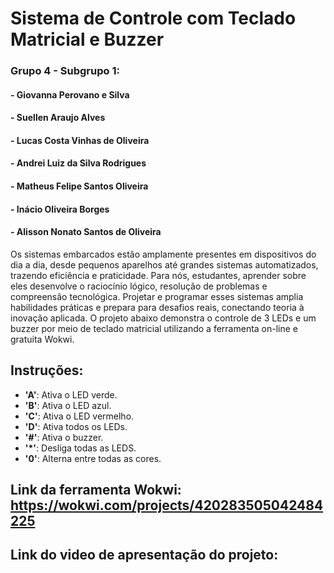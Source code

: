 # Sistema de Controle com Teclado Matricial e Buzzer

### Grupo 4 - Subgrupo 1:
#### - Giovanna Perovano e Silva
#### - Suellen Araujo Alves 
#### - Lucas Costa Vinhas de Oliveira
#### - Andrei Luiz da Silva Rodrigues
#### - Matheus Felipe Santos Oliveira
#### - Inácio Oliveira Borges
#### - Alisson Nonato Santos de Oliveira


Os sistemas embarcados estão amplamente presentes em dispositivos do dia a dia, desde pequenos aparelhos até grandes sistemas automatizados, trazendo eficiência e praticidade. Para nós, estudantes, aprender sobre eles desenvolve o raciocínio lógico, resolução de problemas e compreensão tecnológica. Projetar e programar esses sistemas amplia habilidades práticas e prepara para desafios reais, conectando teoria à inovação aplicada. O projeto abaixo demonstra o controle de 3 LEDs e um buzzer por meio de teclado matricial utilizando a ferramenta on-line e gratuita Wokwi.

## Instruções:

- **'A'**: Ativa o LED verde.
- **'B'**: Ativa o LED azul.
- **'C'**: Ativa o LED vermelho.
- **'D'**: Ativa todos os LEDs.
- **'#'**: Ativa o buzzer.
- **'*'**: Desliga todas as LEDS.
- **'0'**: Alterna entre todas as cores.




## Link da ferramenta Wokwi: https://wokwi.com/projects/420283505042484225

## Link do video de apresentação do projeto:



 
